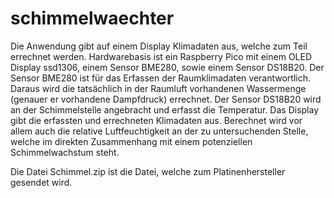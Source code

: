 # schimmelwaechter
Die Anwendung gibt auf einem Display Klimadaten aus, welche zum Teil errechnet werden.
Hardwarebasis ist ein Raspberry Pico mit einem OLED Display ssd1306, einem Sensor BME280, sowie einem Sensor DS18B20.
Der Sensor BME280 ist für das Erfassen der Raumklimadaten verantwortlich. Daraus wird die tatsächlich in der Raumluft vorhandenen Wassermenge (genauer er vorhandene Dampfdruck) errechnet. Der Sensor DS18B20 wird an der Schimmelstelle angebracht und erfasst die Temperatur.
Das Display gibt die erfassten und errechneten Klimadaten aus. Berechnet wird vor allem auch die relative Luftfeuchtigkeit an der zu untersuchenden Stelle, welche im direkten Zusammenhang mit einem potenziellen Schimmelwachstum steht.

Die Datei Schimmel.zip ist die Datei, welche zum Platinenhersteller gesendet wird.
